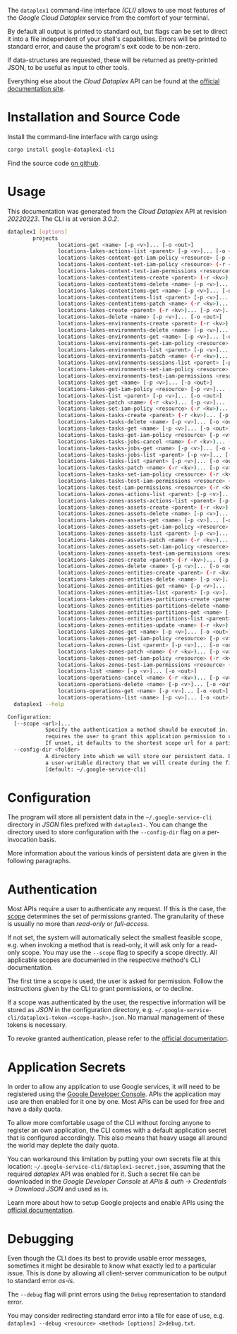 <!---
DO NOT EDIT !
This file was generated automatically from 'src/mako/cli/README.md.mako'
DO NOT EDIT !
-->
The `dataplex1` command-line interface *(CLI)* allows to use most features of the *Google Cloud Dataplex* service from the comfort of your terminal.

By default all output is printed to standard out, but flags can be set to direct it into a file independent of your shell's
capabilities. Errors will be printed to standard error, and cause the program's exit code to be non-zero.

If data-structures are requested, these will be returned as pretty-printed JSON, to be useful as input to other tools.

Everything else about the *Cloud Dataplex* API can be found at the
[official documentation site](https://cloud.google.com/dataplex/docs).

# Installation and Source Code

Install the command-line interface with cargo using:

```bash
cargo install google-dataplex1-cli
```

Find the source code [on github](https://github.com/Byron/google-apis-rs/tree/main/gen/dataplex1-cli).

# Usage

This documentation was generated from the *Cloud Dataplex* API at revision *20220223*. The CLI is at version *3.0.2*.

```bash
dataplex1 [options]
        projects
                locations-get <name> [-p <v>]... [-o <out>]
                locations-lakes-actions-list <parent> [-p <v>]... [-o <out>]
                locations-lakes-content-get-iam-policy <resource> [-p <v>]... [-o <out>]
                locations-lakes-content-set-iam-policy <resource> (-r <kv>)... [-p <v>]... [-o <out>]
                locations-lakes-content-test-iam-permissions <resource> (-r <kv>)... [-p <v>]... [-o <out>]
                locations-lakes-contentitems-create <parent> (-r <kv>)... [-p <v>]... [-o <out>]
                locations-lakes-contentitems-delete <name> [-p <v>]... [-o <out>]
                locations-lakes-contentitems-get <name> [-p <v>]... [-o <out>]
                locations-lakes-contentitems-list <parent> [-p <v>]... [-o <out>]
                locations-lakes-contentitems-patch <name> (-r <kv>)... [-p <v>]... [-o <out>]
                locations-lakes-create <parent> (-r <kv>)... [-p <v>]... [-o <out>]
                locations-lakes-delete <name> [-p <v>]... [-o <out>]
                locations-lakes-environments-create <parent> (-r <kv>)... [-p <v>]... [-o <out>]
                locations-lakes-environments-delete <name> [-p <v>]... [-o <out>]
                locations-lakes-environments-get <name> [-p <v>]... [-o <out>]
                locations-lakes-environments-get-iam-policy <resource> [-p <v>]... [-o <out>]
                locations-lakes-environments-list <parent> [-p <v>]... [-o <out>]
                locations-lakes-environments-patch <name> (-r <kv>)... [-p <v>]... [-o <out>]
                locations-lakes-environments-sessions-list <parent> [-p <v>]... [-o <out>]
                locations-lakes-environments-set-iam-policy <resource> (-r <kv>)... [-p <v>]... [-o <out>]
                locations-lakes-environments-test-iam-permissions <resource> (-r <kv>)... [-p <v>]... [-o <out>]
                locations-lakes-get <name> [-p <v>]... [-o <out>]
                locations-lakes-get-iam-policy <resource> [-p <v>]... [-o <out>]
                locations-lakes-list <parent> [-p <v>]... [-o <out>]
                locations-lakes-patch <name> (-r <kv>)... [-p <v>]... [-o <out>]
                locations-lakes-set-iam-policy <resource> (-r <kv>)... [-p <v>]... [-o <out>]
                locations-lakes-tasks-create <parent> (-r <kv>)... [-p <v>]... [-o <out>]
                locations-lakes-tasks-delete <name> [-p <v>]... [-o <out>]
                locations-lakes-tasks-get <name> [-p <v>]... [-o <out>]
                locations-lakes-tasks-get-iam-policy <resource> [-p <v>]... [-o <out>]
                locations-lakes-tasks-jobs-cancel <name> (-r <kv>)... [-p <v>]... [-o <out>]
                locations-lakes-tasks-jobs-get <name> [-p <v>]... [-o <out>]
                locations-lakes-tasks-jobs-list <parent> [-p <v>]... [-o <out>]
                locations-lakes-tasks-list <parent> [-p <v>]... [-o <out>]
                locations-lakes-tasks-patch <name> (-r <kv>)... [-p <v>]... [-o <out>]
                locations-lakes-tasks-set-iam-policy <resource> (-r <kv>)... [-p <v>]... [-o <out>]
                locations-lakes-tasks-test-iam-permissions <resource> (-r <kv>)... [-p <v>]... [-o <out>]
                locations-lakes-test-iam-permissions <resource> (-r <kv>)... [-p <v>]... [-o <out>]
                locations-lakes-zones-actions-list <parent> [-p <v>]... [-o <out>]
                locations-lakes-zones-assets-actions-list <parent> [-p <v>]... [-o <out>]
                locations-lakes-zones-assets-create <parent> (-r <kv>)... [-p <v>]... [-o <out>]
                locations-lakes-zones-assets-delete <name> [-p <v>]... [-o <out>]
                locations-lakes-zones-assets-get <name> [-p <v>]... [-o <out>]
                locations-lakes-zones-assets-get-iam-policy <resource> [-p <v>]... [-o <out>]
                locations-lakes-zones-assets-list <parent> [-p <v>]... [-o <out>]
                locations-lakes-zones-assets-patch <name> (-r <kv>)... [-p <v>]... [-o <out>]
                locations-lakes-zones-assets-set-iam-policy <resource> (-r <kv>)... [-p <v>]... [-o <out>]
                locations-lakes-zones-assets-test-iam-permissions <resource> (-r <kv>)... [-p <v>]... [-o <out>]
                locations-lakes-zones-create <parent> (-r <kv>)... [-p <v>]... [-o <out>]
                locations-lakes-zones-delete <name> [-p <v>]... [-o <out>]
                locations-lakes-zones-entities-create <parent> (-r <kv>)... [-p <v>]... [-o <out>]
                locations-lakes-zones-entities-delete <name> [-p <v>]... [-o <out>]
                locations-lakes-zones-entities-get <name> [-p <v>]... [-o <out>]
                locations-lakes-zones-entities-list <parent> [-p <v>]... [-o <out>]
                locations-lakes-zones-entities-partitions-create <parent> (-r <kv>)... [-p <v>]... [-o <out>]
                locations-lakes-zones-entities-partitions-delete <name> [-p <v>]... [-o <out>]
                locations-lakes-zones-entities-partitions-get <name> [-p <v>]... [-o <out>]
                locations-lakes-zones-entities-partitions-list <parent> [-p <v>]... [-o <out>]
                locations-lakes-zones-entities-update <name> (-r <kv>)... [-p <v>]... [-o <out>]
                locations-lakes-zones-get <name> [-p <v>]... [-o <out>]
                locations-lakes-zones-get-iam-policy <resource> [-p <v>]... [-o <out>]
                locations-lakes-zones-list <parent> [-p <v>]... [-o <out>]
                locations-lakes-zones-patch <name> (-r <kv>)... [-p <v>]... [-o <out>]
                locations-lakes-zones-set-iam-policy <resource> (-r <kv>)... [-p <v>]... [-o <out>]
                locations-lakes-zones-test-iam-permissions <resource> (-r <kv>)... [-p <v>]... [-o <out>]
                locations-list <name> [-p <v>]... [-o <out>]
                locations-operations-cancel <name> (-r <kv>)... [-p <v>]... [-o <out>]
                locations-operations-delete <name> [-p <v>]... [-o <out>]
                locations-operations-get <name> [-p <v>]... [-o <out>]
                locations-operations-list <name> [-p <v>]... [-o <out>]
  dataplex1 --help

Configuration:
  [--scope <url>]...
            Specify the authentication a method should be executed in. Each scope
            requires the user to grant this application permission to use it.
            If unset, it defaults to the shortest scope url for a particular method.
  --config-dir <folder>
            A directory into which we will store our persistent data. Defaults to
            a user-writable directory that we will create during the first invocation.
            [default: ~/.google-service-cli]

```

# Configuration

The program will store all persistent data in the `~/.google-service-cli` directory in *JSON* files prefixed with `dataplex1-`.  You can change the directory used to store configuration with the `--config-dir` flag on a per-invocation basis.

More information about the various kinds of persistent data are given in the following paragraphs.

# Authentication

Most APIs require a user to authenticate any request. If this is the case, the [scope][scopes] determines the 
set of permissions granted. The granularity of these is usually no more than *read-only* or *full-access*.

If not set, the system will automatically select the smallest feasible scope, e.g. when invoking a
method that is read-only, it will ask only for a read-only scope. 
You may use the `--scope` flag to specify a scope directly. 
All applicable scopes are documented in the respective method's CLI documentation.

The first time a scope is used, the user is asked for permission. Follow the instructions given 
by the CLI to grant permissions, or to decline.

If a scope was authenticated by the user, the respective information will be stored as *JSON* in the configuration
directory, e.g. `~/.google-service-cli/dataplex1-token-<scope-hash>.json`. No manual management of these tokens
is necessary.

To revoke granted authentication, please refer to the [official documentation][revoke-access].

# Application Secrets

In order to allow any application to use Google services, it will need to be registered using the 
[Google Developer Console][google-dev-console]. APIs the application may use are then enabled for it
one by one. Most APIs can be used for free and have a daily quota.

To allow more comfortable usage of the CLI without forcing anyone to register an own application, the CLI
comes with a default application secret that is configured accordingly. This also means that heavy usage
all around the world may deplete the daily quota.

You can workaround this limitation by putting your own secrets file at this location: 
`~/.google-service-cli/dataplex1-secret.json`, assuming that the required *dataplex* API 
was enabled for it. Such a secret file can be downloaded in the *Google Developer Console* at 
*APIs & auth -> Credentials -> Download JSON* and used as is.

Learn more about how to setup Google projects and enable APIs using the [official documentation][google-project-new].


# Debugging

Even though the CLI does its best to provide usable error messages, sometimes it might be desirable to know
what exactly led to a particular issue. This is done by allowing all client-server communication to be 
output to standard error *as-is*.

The `--debug` flag will print errors using the `Debug` representation to standard error.

You may consider redirecting standard error into a file for ease of use, e.g. `dataplex1 --debug <resource> <method> [options] 2>debug.txt`.


[scopes]: https://developers.google.com/+/api/oauth#scopes
[revoke-access]: http://webapps.stackexchange.com/a/30849
[google-dev-console]: https://console.developers.google.com/
[google-project-new]: https://developers.google.com/console/help/new/